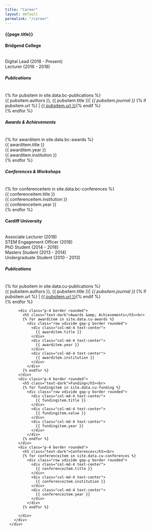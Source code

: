 ```yaml
---
title: "Career"
layout: default
permalink: "/career"
---
```


<div class="container">
  <h4 class="font-weight-bold spanborder"><span>{{page.title}}</span></h4>

  <div class="row gap-y listrecent listrecent listauthor">
      <div class="col-lg-12 col-md-12 mb-4">
        <div class="p-4 border rounded">
          <h4 class="text-dark mb-0"> Bridgend College </h4><br>
          <div class="col-md-12 border rounded d-inline-block mt-1 mb-3 pt-2 pb-2 font-weight-normal">
            Digital Lead (2018 - Present)<br>
            Lecturer (2016 - 2018)<br>
          </div>
          <div class="p-4 border rounded vdivide">
            <h5 class="text-dark">Publications</h5><br>
            {% for pubsitem in site.data.bc-publications %}
              <div class="row vdivide gap-y border rounded">
                <div class="col-md-12">
                {{ pubsitem.authors }}, {{ pubsitem.title }}| <em>{{ pubsitem.journal }}</em> {% if pubsitem.url %} | <a href="{{ pubsitem.url }}" target="blank">{{ pubsitem.url }}</a>{% endif %}
                </div>
              </div>
            {% endfor %}
          </div>
          <div class="p-4 border rounded vdivide">
            <h5 class="text-dark">Awards &amp; Achievements</h5><br>
            {% for awarditem in site.data.bc-awards %}
              <div class="row vdivide gap-y border rounded">
                <div class="col-md-4 text-center">
                  {{ awarditem.title }}
                </div>
                <div class="col-md-4 text-center">
                  {{ awarditem.year }}
                </div>
                <div class="col-md-4 text-center">
                  {{ awarditem.institution }}
                </div>
              </div>
            {% endfor %}
          </div>
          <div class="p-4 border rounded vdivide">
            <h5 class="text-dark">Conferences &amp; Workshops</h5><br>
            {% for conferenceitem in site.data.bc-conferences %}
              <div class="row vdivide gap-y border rounded">
                <div class="col-md-4 text-center">
                  {{ conferenceitem.title }}
                </div>
                <div class="col-md-4 text-center">
                  {{ conferenceitem.institution }}
                </div>
                <div class="col-md-4 text-center">
                  {{ conferenceitem.year }}
                </div>
              </div>
            {% endfor %}
          </div>
        </div>
      </div>
  </div>

  <div class="row gap-y listrecent listrecent listauthor">
      <div class="col-lg-12 col-md-12 mb-4">
        <div class="p-4 border rounded">
          <h4 class="text-dark mb-0"> Cardiff University </h4><br>
          <div class="col-md-12 border rounded d-inline-block mt-1 mb-3 pt-2 pb-2 font-weight-normal">
            Associate Lecturer (2018)<br>
            STEM Engagement Officer (2018)<br>
            PhD Student (2014 - 2018)<br>
            Masters Student (2013 - 2014)<br>
            Undergraduate Student (2010 - 2013)                
          </div>
          <div class="p-4 border rounded vdivide">
            <h5 class="text-dark">Publications</h5><br>
            {% for pubsitem in site.data.cu-publications %}
              <div class="row vdivide gap-y border rounded">
                <div class="col-md-12">
                {{ pubsitem.authors }}, {{ pubsitem.title }}| <em>{{ pubsitem.journal }}</em> {% if pubsitem.url %} | <a href="{{ pubsitem.url }}" target="blank">{{ pubsitem.url }}</a>{% endif %}
                </div>
              </div>
            {% endfor %}
          </div>

          <div class="p-4 border rounded">
            <h5 class="text-dark">Awards &amp; Achievements</h5><br>
            {% for awarditem in site.data.cu-awards %}
              <div class="row vdivide gap-y border rounded">
                <div class="col-md-4 text-center">
                  {{ awarditem.title }}
                </div>
                <div class="col-md-4 text-center">
                  {{ awarditem.year }}
                </div>
                <div class="col-md-4 text-center">
                  {{ awarditem.institution }}
                </div>
              </div>
            {% endfor %}
          </div>
          <div class="p-4 border rounded">
            <h5 class="text-dark">Funding</h5><br>
            {% for fundingitem in site.data.cu-funding %}
              <div class="row vdivide gap-y border rounded">
                <div class="col-md-4 text-center">
                  {{ fundingitem.title }}
                </div>
                <div class="col-md-4 text-center">
                  {{ fundingitem.value }}
                </div>
                <div class="col-md-4 text-center">
                  {{ fundingitem.year }}
                </div>
              </div>
            {% endfor %}
          </div>
          <div class="p-4 border rounded">
            <h5 class="text-dark">Conferences</h5><br>
            {% for conferenceitem in site.data.cu-conferences %}
              <div class="row vdivide gap-y border rounded">
                <div class="col-md-4 text-center">
                  {{ conferenceitem.title }}
                </div>
                <div class="col-md-4 text-center">
                  {{ conferenceitem.institution }}
                </div>
                <div class="col-md-4 text-center">
                  {{ conferenceitem.year }}
                </div>
              </div>
            {% endfor %}

          </div>
        </div>
      </div>
  </div>

</div>
